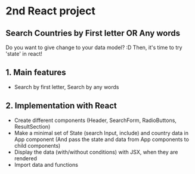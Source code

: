 # 2nd React project 
## Search Countries by First letter OR Any words

Do you want to give change to your data model? :D 
Then, it's time to try 'state' in react! 

## 1. Main features
* Search by first letter, Search by any words

## 2. Implementation with React
* Create different components (Header, SearchForm, RadioButtons, ResultSection)
* Make a minimal set of State (search Input, include) and country data in App component
  (And pass the state and data from App components to child components)
* Display the data (with/without conditions) with JSX, when they are rendered
* Import data and functions 
